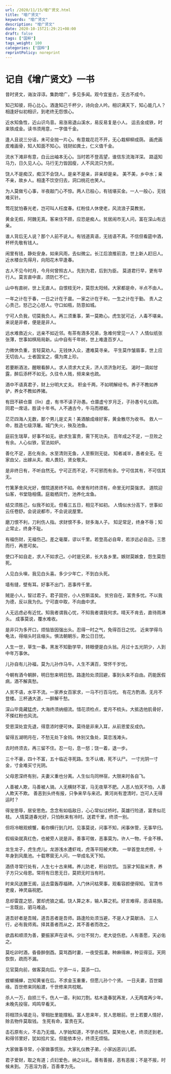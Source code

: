 ```yaml
---
url: /2020/11/15/增广贤文.html
title: "增广贤文"
keywords: "增广贤文"
description: "增广贤文"
date: 2020-10-15T21:29:21+08:00
draft: false
tags: ["国粹"]
tags_weight: 100
categories: ["国粹"]
reprintPolicy: noreprint
---
```


# 记自《增广贤文》一书

昔时贤文，诲汝谆谆。集韵增广，多见多闻。观今宜鉴古，无古不成今。

知己知彼，将心比心。酒逢知己千杯少，诗向会人吟。相识满天下，知心能几人？
相逢好似初相识，到老终无怨恨心。

近水知鱼性，近山识鸟音。易涨易退山溪水，易反易复是小人。
运去金成铁，时来铁成金。读书须用意，一字值千金。

逢人且说三分话，未可全抛一片心。有意栽花花不开，无心栽柳柳成荫。
画虎画皮难画骨，知人知面不知心。钱财如粪土，仁义值千金。

流水下滩非有意，白云出岫本无心。当时若不登高望，谁信东流海洋深。
路遥知马力，日久见人心。马行无力皆因瘦，人不风流只为贫。

饶人不是痴汉，痴汉不会饶人。是亲不是亲，非亲却是亲。
美不美，乡中水；亲不亲，故乡人。相逢不饮空归去，洞口桃花也笑人。

为人莫做亏心事，半夜敲门心不惊。两人已般心，有钱堪买金。一人一般心，无钱难买针。

莺花犹怕春光老，岂可叫人枉度春。红粉佳人休使老，风流浪子莫教贫。

黄金无假，阿魏无真。客来住不顾，应恐是痴人。贫居闹市无人问，富在深山有远亲。

谁人背后无人说？那个人前不说人。有钱道真语，无钱语不真。不信但看筵中酒，杯杯先敬有钱人。

闹里有钱，静处安身。如来风雨，去似微尘。长江后浪推前浪，世上新人赶旧人。
近水楼台先得月，向阳花木早逢春。

古人不见今时月，今月何曾照古人。先到为君，后到为臣。
莫道君行早，更有早行人。莫言直中直，须防仁不仁。

山中有直树，世上无直人。自恨枝无叶，莫怨太阳倾。大家都是命，半点不由人。

一年之计在于春，一日之计在于晨。一家之计在于和，一生之计在于勤。
责人之心责己，怒己之心怒人。守口如瓶，防意如城。

宁可人负我，切莫我负人。再三须重事，第一莫欺心。虎生犹可近，人毒不堪亲。来说是非者，便是是非人。

远水难救近火，远亲不如近邻。有茶有酒多兄弟，急难何曾见一人？
人情似纸张张薄，世事如棋局局新。山中自有千年树，世上难逢百岁人。

力微休负重，言轻莫劝人。无钱休入众，遭难莫寻亲。
平生莫作皱眉事，世上应无切齿人。士者国宝之，儒为席上珍。

若要断酒法，醒眼看醉人。求人须求大丈夫，济人须济急时无。
渴时一滴如甘露，醉后添杯不如无。久往令人贱，频来亲也疏。

酒中不语真君子，财上分明大丈夫。
积金千两，不如明解经书。养子不教如养驴，养女不教如养猪。

有田不耕仓廪（lǐn）虚，有书不读子孙愚。仓廪虚兮岁月乏，子孙愚兮礼仪疏。
同君一席话，胜读十年书。人不通古今，牛马而襟裾。

茫茫四海人无数，那个男儿是丈夫！美酒酿成缘好客，黄金散尽为收书。
救人一命，胜造七级浮屠。城门失火，殃及池鱼。

庭前生瑞草，好事不如无。欲求生富贵，需下死功夫。
百年成之不足，一旦败之有余。人心似铁，官法如炉。

善化不足，恶化有余。水至清则无鱼，人至察则无徒。
知者减半，愚者全无。在家由父，出嫁从夫。痴人畏妇，贤女敬夫。

是非终日有，不听自然无。宁可正而不足，不可邪而有余。宁可信其有，不可信其无。

竹篱茅舍风光好，僧院道房终不如。命里有时终须有，命里无时莫强求。
道院迎仙客，书堂隐相儒。庭栽栖凤竹，池养化龙鱼。

结交须胜己，似我不如无。但看三五日，相见不如初。
人情似水分高下，世事如云任卷舒。会说说都市，不会说说屋里。

磨刀恨不利，刀利伤人指。求财恨不多，财多海人子。
知足常足，终身不辱；知止常止，终身不耻。

有福伤财，无福伤己。差之毫厘，谬以千里。若登高必自卑，若涉远必自迩。三思而行，再思可矣。

使口不如自走，求人不如求己。小时是兄弟，长大各乡里。嫉财莫嫉食，怨生莫怨死。

人见白头嗔，我见白头喜。多少少年亡，不到白头死。

墙有缝，壁有耳。好事不出门，恶事传千里。

贼是小人，智过君子。君子固穷，小人穷斯滥矣。
贫穷自在，富贵多忧。不以我为德，反以我为仇。宁可直中取，不向曲中求。

人无远虑必有近忧。知我者谓我心忧，不知我者谓我何求。晴天不肯去，直待雨淋头。
成事莫说，覆水难收。

是非只为多开口，烦恼皆因强出头。忍得一时之气，免得百日之忧。
近来学得乌龟法，得缩头时且缩头。惧法朝朝乐，欺公日日忧。

人生一世，草生一春。黑发不知勤学早，转眼便是白头翁。月过十五光阴少，人到中年万事休。

儿孙自有儿孙福，莫为儿孙作马牛。人生不满百，常怀千岁忧。

今朝有酒今朝醉，明日愁来明日愁。路逢险处须回避，事到头来不自由。药能医假病，酒不解真愁。

人贫不语，水平不流。一家养女百家求，一马不行百马忧。
有花方酌酒，无月不登楼。三杯通大道，一醉解千愁。

深山毕竟藏猛虎，大海终须纳细流。惜花须检点，爱月不梳头。大抵选他肌骨好，不搽红粉也风流。

受恩深处宜先退，得意浓时便可休。莫待是非来入耳，从前恩爱反成仇。

留得五湖明月在，不愁无处下金钩。休别又鱼处，莫恋浅滩头。

去时终须去，再三留不住。忍一句，息一怒；饶一着，退一步。

三十不豪，四十不富，五十临近寻死路。生不认魂，死不认尸。
一寸光阴一寸金，寸金难买寸光阴。

父母恩深终有别，夫妻义重也分离。人生似鸟同林宿，大限来时各自飞。

人善被人欺，马善被人骑。人无横财不富，马无夜草不肥。人恶人怕天不怕，人善人欺天不欺。
善恶到头终有报，只争来早与来迟。黄河尚有澄清时，岂可人无得运时？

得宠思辱，居安思危。念念有如临敌日，心心常似过桥时。英雄行险道，富贵似花枝。
人情莫道春光好，只怕秋来有冷时。送君千里，终须一别。

但将冷眼观螃蟹，看你横行到几时。见事莫说，问事不知，闲事休管，无事早归。

假缎染就真红色，也被旁人说是非。善事可做，恶事莫为。许人一物，千金不移。

龙生龙子，虎生虎儿。龙游浅水遭虾戏，虎落平阳被犬欺。
一举首登龙虎榜，十年身到风凰池。十载寒窗无人问，一举成名天下知。

酒债寻常行处有，人生七十古来稀。养儿防老，积谷防饥。
当家才知盐米贵，养子方只父母恩。常将有日思无日，莫把无时当有时。

时来风送滕王阁，运去雷轰荐福碑。入门休问枯荣事，观看容颜便得知。
官清书吏廋，神灵庙祝肥。

息却雷霆之怒，罢却虎狼之威。饶人算之本，输人算之机。好言难得，恶语易施。一言既出，驷马难追。

道吾好者是吾贼，道吾恶者是吾师。路逢险处须当避，不是人才莫献诗。
三人行，必有我师焉。择其善者而从之，其不善者而改之。

欲昌和顺须为善，要振家声在读书。少壮不努力，老大徒伤悲。人有善愿，天必佑之。

莫吃卯时酒，昏昏醉倒酉。莫骂酉时妻，一夜受孤凄。种麻得麻，种豆得豆。天网恢恢，疏而不漏。

见官莫向前，做客莫向后。宁添一斗，莫添一口。

螳螂捕蝉，岂知黄雀在后。不求金玉重重，但愿儿孙个个贤。
一日夫妻，百世姻缘。百世修来同船渡，千世修来共枕眠。

杀人一万，自损三千。伤人一语，利如刀割。枯木逢春犹再发，人无两度再少年。未晚先投宿，鸡鸣早看天。

将相顶头堪走马，宰相肚里能撑船。富人思来年，贫人思眼前。世上若要人情好，赊去物件莫取钱。
生死有命，富贵在天。

击石原有火，不击乃无烟。人学始知道，不学亦枉然。莫笑他人老，终须还到老。
和得邻里好，犹如拾片宝。但能依本分，终须无烦恼。

大家做事寻常，小家做事慌张。大家礼仪教子弟，小家凶恶训儿郎。

君子爱财，取之有道；贞妇爱色，纳之以礼。善有善报，恶有恶报；不是不报，时候未到。
万恶淫为首，百善孝为先。
